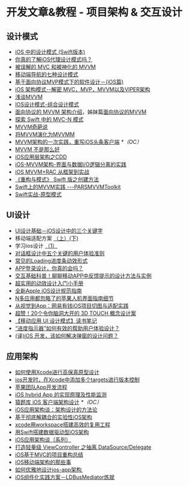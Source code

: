 # 开发文章&教程 - 项目架构 & 交互设计
## 设计模式
- [iOS 中的设计模式 (Swift版本)][1]
- [你真的了解iOS代理设计模式吗？][2]
- [被误解的 MVC 和被神化的 MVVM][3]
- [移动端导航的七种设计模式][4]
- [基于面向协议MVP模式下的软件设计－(iOS篇)][5]
- [iOS 架构模式--解密 MVC，MVP，MVVM以及VIPER架构][6]
- [浅谈MVVM][7]
- [IOS设计模式-组合设计模式][8]
- [面向协议的 MVVM 架构介绍][9]，姊妹篇[面向协议的MVVM][10]
- [探索 Swift 中的 MVC-N 模式][11]
- [MVVM奇葩说][12]
- [将MVVM演化为MVVMM][13]
- [MVVM架构的一次实践，重写iOS头条客户端][14] _\*（OC）_
- [MVVM 不是那么好][15]
- [iOS应用层架构之CDD][16]
- [iOS-MVVM架构-界面与数据I/O逻辑分离的实践][17]
- [iOS MVVM+RAC 从框架到实战][18]
- [《重构与模式》 Swift 版之创建方法][19]
- [Swift上的MVVM实践 ---PARSMVVMToolkit][20]
- [Swift实战-原型模式][21]

## UI设计
- [UI设计基础－iOS设计中的三个关键字][22]
- 移动端适配方案 [（上）][23][(下)][24]
- 学习ios设计 [（1）][25]
- [对话框设计中五个关键的用户体验准则][26]
- [常见的Loading进度条动效形式][27]
- [APP登录设计，你真的会吗？][28]
- [交互基础科普！聊聊移动APP中反馈提示的设计方法与实例][29]
- [超实用的动效设计入门小手册][30]
- [全新Apple iOS设计规范指南][31]
- [N多应用都忽略了的苹果人机界面指南细节][32]
- [从视觉到App：网易有钱iOS项目切图与适配实践][33]
- [超赞！20个令你脑洞大开的 3D TOUCH 概念设计案][34]
- [【移动应用 UI 设计模式】读书笔记][35]
- [“进度指示器”如何有效的帮助用户体验设计？][36]
- [(译)iOS 开发，该如何解决弹窗的设计问题？][37]

## 应用架构
- [如何使用Xcode进行高保真原型设计][38]
- [ios开发时，在Xcode中添加多个targets进行版本控制][39]
- [苹果团队App开发流程][40]
- [iOS hybrid App 的实现原理及性能监测][41]
- [猿题库 iOS 客户端架构设计][42] _\*（OC）_
- [iOS应用架构谈：架构设计的方法论][43]
- [基于彻底解耦合的实验性iOS架构][44]
- [xcode用workspace搭建高效的复用工程][45]
- [用Swift搭建数据驱动型iOS架构][46]
- [iOS应用架构谈（系列）][47]
- [打造轻量级 ViewController 之抽离 DataSource/Delegate][48]
- [iOS基于MVC的项目重构总结][49]
- [iOS移动端架构的那些事][50]
- [如何优雅地设计ios-app架构 ][51]
- [iOS组件化实践方案－LDBusMediator炼就][52]

[1]:	http://wiki.jikexueyuan.com/project/ios-design-patterns-in-swift/
[2]:	http://www.jianshu.com/p/2113ffe54b30 "你真的了解iOS代理设计模式吗？"
[3]:	http://blog.devtang.com/blog/2015/11/02/mvc-and-mvvm/ "被误解的 MVC 和被神化的 MVVM"
[4]:	http://www.ui.cn/detail/73429.html
[5]:	http://www.jianshu.com/p/f7ff18ac1c31 "基于面向协议MVP模式下的软件设计－(iOS篇)"
[6]:	http://www.cocoachina.com/ios/20160108/14916.html
[7]:	https://github.com/lovemo/MVVMFramework "MVVMFramework"
[8]:	http://www.cnblogs.com/goodboy-heyang/p/5226090.html "IOS设计模式-组合设计模式"
[9]:	https://realm.io/cn/news/doios-natasha-murashev-protocol-oriented-mvvm/
[10]:	http://liuduo.me/2015/12/13/pomvvm/ "面向协议的MVVM"
[11]:	https://realm.io/cn/news/slug-marcus-zarra-exploring-mvcn-swift/
[12]:	http://www.olinone.com/?p=510
[13]:	http://mp.weixin.qq.com/s?__biz=MzAwNjgwMTkyNA==&mid=2650826418&idx=1&sn=39fa94559d20765e7b43a9ae118e7658&scene=4#wechat_redirect
[14]:	https://github.com/shenAlexy/MVVM "MVVM"
[15]:	http://swift.gg/2016/05/26/mvvm-is-not-very-good/ "MVVM 不是那么好"
[16]:	http://mrpeak.cn/blog/cdd/ "iOS应用层架构之CDD"
[17]:	https://segmentfault.com/a/1190000005153111 "iOS-MVVM架构-界面与数据I/O逻辑分离的实践"
[18]:	http://www.jianshu.com/p/3beb21d5def2 "iOS MVVM+RAC 从框架到实战"
[19]:	http://swift.gg/2016/06/27/refactoring-to-creation-method/ "《重构与模式》 Swift 版之创建方法"
[20]:	http://www.cocoachina.com/swift/20160728/17217.html
[21]:	http://www.jianshu.com/p/39526c309505 "Swift实战-原型模式"
[22]:	http://www.cocoachina.com/design/20151214/14680.html
[23]:	https://github.com/riskers/blog/issues/17
[24]:	https://github.com/riskers/blog/issues/18 "移动端适配方案(下)"
[25]:	http://www.cnblogs.com/themachine/p/5180103.html "学习ios设计（1）"
[26]:	http://get.ftqq.com/8430.get
[27]:	http://www.jianshu.com/p/aa301c739e1f "常见的Loading进度条动效形式"
[28]:	http://www.jianshu.com/p/a8a169c5eba9 "APP登录设计，你真的会吗？"
[29]:	http://www.uisdc.com/app-feedback-method-use-case "交互基础科普！聊聊移动APP中反馈提示的设计方法与实例"
[30]:	http://www.cocoachina.com/design/20160429/16034.html
[31]:	http://www.tuyiyi.com/v/45421.html
[32]:	http://www.cocoachina.com/appstore/20160314/15661.html
[33]:	http://mp.weixin.qq.com/s?__biz=MzA3ODg4MDk0Ng==&mid=2651112179&idx=1&sn=4c7cb33b756b343b93de8b7ccb38b486&scene=1&srcid=0504ye2EHbcYuQ8CxNYgmgoR&from=singlemessage&isappinstalled=0#wechat_redirect
[34]:	http://www.uisdc.com/iphone-3d-touch-examples
[35]:	http://wdxtub.com/2016/05/14/mobile-app-ui-design-pattern-clip/ "【移动应用 UI 设计模式】读书笔记"
[36]:	http://www.jianshu.com/p/5b04a668f36f "“进度指示器”如何有效的帮助用户体验设计？"
[37]:	http://gold.xitu.io/entry/5798724da633bd006a6c8652/view
[38]:	http://isux.tencent.com/xcode-storyboard.html
[39]:	http://blog.csdn.net/ysysbaobei/article/details/10951991
[40]:	http://atleeon.com/write/2015/08/30/fake-it-till-you-make-it/
[41]:	http://www.cocoachina.com/ios/20151118/14270.html
[42]:	http://mp.weixin.qq.com/s?__biz=MjM5NTIyNTUyMQ==&mid=444322139&idx=1&sn=c7bef4d439f46ee539aa76d612023d43&scene=23&srcid=1230RYRzNotU9iTZKvt7ksFW#rd&ADUIN=502332019&ADSESSION=1451480917&ADTAG=CLIENT.QQ.5425_.0&ADPUBNO=26509
[43]:	http://mp.weixin.qq.com/s?__biz=MzA5Nzc4OTA1Mw==&mid=407735372&idx=1&sn=87c20f7db6990db00838498827692683#rd
[44]:	http://ios.jobbole.com/83888/
[45]:	http://iosxxx.com/blog/2016-01-23-xcodeda-jian-gao-xiao-de-fu-yong-gong-cheng.html "xcode用workspace搭建高效的复用工程"
[46]:	http://mrpeak.cn/blog/swift-dda/ "用Swift搭建数据驱动型iOS架构"
[47]:	http://casatwy.com/iosying-yong-jia-gou-tan-kai-pian.html "iOS应用架构谈  开篇"
[48]:	http://chengway.in/da-zao-qing-liang-ji-viewcontroller-zhi-chou-chi-datasource-delegate/
[49]:	http://coderzhang.xyz/2016/04/12/ios%E5%9F%BA%E4%BA%8Emvp%E7%9A%84%E9%A1%B9%E7%9B%AE%E9%87%8D%E6%9E%84%E6%80%BB%E7%BB%93/ "iOS基于MVC的项目重构总结"
[50]:	http://www.jianshu.com/p/15e5b83ab70e "iOS移动端架构的那些事"
[51]:	http://www.goofyy.com/blog/%E5%A6%82%E4%BD%95%E4%BC%98%E9%9B%85%E5%9C%B0%E8%AE%BE%E8%AE%A1ios-app%E6%9E%B6%E6%9E%84/
[52]:	http://www.jianshu.com/p/196f66d31543 "iOS组件化实践方案－LDBusMediator炼就"
